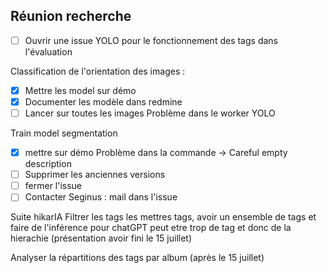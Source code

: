 ## Réunion recherche

- [ ] Ouvrir une issue YOLO pour le fonctionnement des tags dans l'évaluation

Classification de l'orientation des images :
 - [x] Mettre les model sur démo
 - [x] Documenter les modèle dans redmine
 - [ ] Lancer sur toutes les images
       Problème dans le worker YOLO 

Train model segmentation
 - [x] mettre sur démo
       Problème dans la commande -> Careful empty description
 - [ ] Supprimer les anciennes versions
 - [ ] fermer l'issue
 - [ ] Contacter Seginus : mail dans l'issue 

Suite hikarIA
Filtrer les tags les mettres tags, avoir un ensemble de tags et faire de l'inférence pour chatGPT peut etre trop de tag et donc de la hierachie (présentation avoir fini le 15 juillet)

Analyser la répartitions des tags par album (après le 15 juillet)

